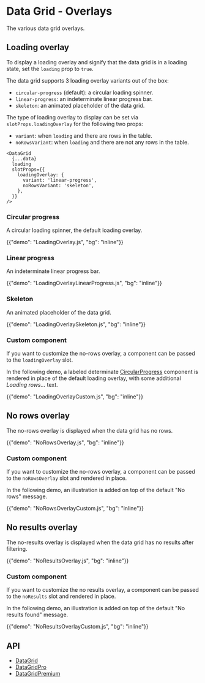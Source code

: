 # Data Grid - Overlays

<p class="description">The various data grid overlays.</p>

## Loading overlay

To display a loading overlay and signify that the data grid is in a loading state, set the `loading` prop to `true`.

The data grid supports 3 loading overlay variants out of the box:

- `circular-progress` (default): a circular loading spinner.
- `linear-progress`: an indeterminate linear progress bar.
- `skeleton`: an animated placeholder of the data grid.

The type of loading overlay to display can be set via `slotProps.loadingOverlay` for the following two props:

- `variant`: when `loading` and there are rows in the table.
- `noRowsVariant`: when `loading` and there are not any rows in the table.

```tsx
<DataGrid
  {...data}
  loading
  slotProps={{
    loadingOverlay: {
      variant: 'linear-progress',
      noRowsVariant: 'skeleton',
    },
  }}
/>
```

### Circular progress

A circular loading spinner, the default loading overlay.

{{"demo": "LoadingOverlay.js", "bg": "inline"}}

### Linear progress

An indeterminate linear progress bar.

{{"demo": "LoadingOverlayLinearProgress.js", "bg": "inline"}}

### Skeleton

An animated placeholder of the data grid.

{{"demo": "LoadingOverlaySkeleton.js", "bg": "inline"}}

### Custom component

If you want to customize the no-rows overlay, a component can be passed to the `loadingOverlay` slot.

In the following demo, a labeled determinate [CircularProgress](/material-ui/react-progress/#circular-determinate) component is rendered in place of the default loading overlay, with some additional _Loading rows…_ text.

{{"demo": "LoadingOverlayCustom.js", "bg": "inline"}}

## No rows overlay

The no-rows overlay is displayed when the data grid has no rows.

{{"demo": "NoRowsOverlay.js", "bg": "inline"}}

### Custom component

If you want to customize the no-rows overlay, a component can be passed to the `noRowsOverlay` slot and rendered in place.

In the following demo, an illustration is added on top of the default "No rows" message.

{{"demo": "NoRowsOverlayCustom.js", "bg": "inline"}}

## No results overlay

The no-results overlay is displayed when the data grid has no results after filtering.

{{"demo": "NoResultsOverlay.js", "bg": "inline"}}

### Custom component

If you want to customize the no results overlay, a component can be passed to the `noResults` slot and rendered in place.

In the following demo, an illustration is added on top of the default "No results found" message.

{{"demo": "NoResultsOverlayCustom.js", "bg": "inline"}}

## API

- [DataGrid](/x/api/data-grid/data-grid/)
- [DataGridPro](/x/api/data-grid/data-grid-pro/)
- [DataGridPremium](/x/api/data-grid/data-grid-premium/)
